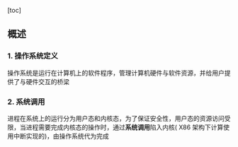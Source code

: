 [toc]



## 概述

### 1. 操作系统定义

操作系统是运行在计算机上的软件程序，管理计算机硬件与软件资源，并给用户提供了与硬件交互的桥梁



### 2. 系统调用

进程在系统上的运行分为用户态和内核态，为了保证安全性，用户态的资源访问受限，当进程需要完成内核态的操作时，通过**系统调用**陷入内核( X86 架构下计算使用中断实现的)，由操作系统代为完成